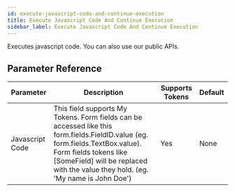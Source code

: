 ```yaml
---
id: execute-javascript-code-and-continue-execution
title: Execute Javascript Code And Continue Execution
sidebar_label: Execute Javascript Code And Continue Execution
---
```



Executes javascript code. You can also use our public APIs.

## Parameter Reference
| Parameter | Description | Supports Tokens | Default |
| -- | -- | -- | -- |
| Javascript Code | This field supports My Tokens. Form fields can be accessed like this form.fields.FieldID.value (eg. form.fields.TextBox.value). Form fields tokens like [SomeField] will be replaced with the value they hold. (eg. 'My name is John Doe') | Yes | None |
